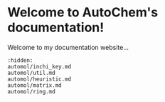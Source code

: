 # Welcome to AutoChem's documentation!

Welcome to my documentation website...

```{toctree}
:hidden:
automol/inchi_key.md
automol/util.md
automol/heuristic.md
automol/matrix.md
automol/ring.md
```
